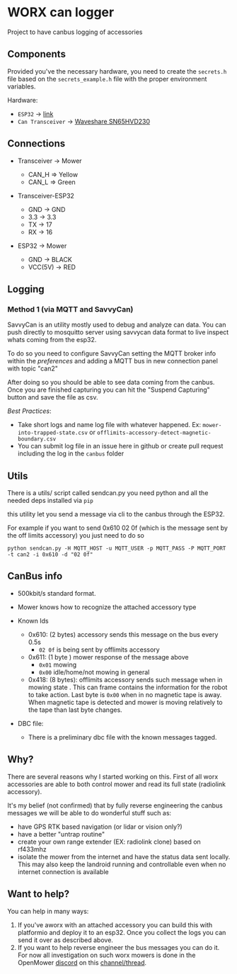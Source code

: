 # WORX can logger

Project to have canbus logging of accessories 

## Components

Provided you've the necessary hardware, you need to create the `secrets.h` file based on the `secrets_example.h` file with the proper environment variables.

Hardware:

* `ESP32` -> [link](https://amzn.to/3pe0XVP)
* `Can Transceiver` -> [Waveshare SN65HVD230](https://www.banggood.com/Waveshare-SN65HVD230-CAN-Bus-Module-Communication-CAN-Bus-Transceiver-Development-Board-p-1693712.html?rmmds=myorder&cur_warehouse=CN)

## Connections

  * Transceiver -> Mower
  
    * CAN_H => Yellow
    * CAN_L => Green
  
  * Transceiver-ESP32

    * GND -> GND
    * 3.3 -> 3.3
    * TX -> 17
    * RX -> 16
  
  * ESP32 -> Mower

    * GND -> BLACK
    * VCC(5V) -> RED

## Logging

### Method 1 (via MQTT and SavvyCan)

SavvyCan is an utility mostly used to debug and analyze can data. You can push directly to mosquitto server using savvycan data format to live inspect whats coming from the esp32.

To do so you need to configure SavvyCan setting the MQTT broker info within the *preferences* and adding a MQTT bus in new connection panel with topic "can2"

After doing so you should be able to see data coming from the canbus. Once you are finished capturing you can hit the "Suspend Capturing" button and save the file as csv. 

*Best Practices*:

  * Take short logs and name log file with whatever happened. Ex: `mower-into-trapped-state.csv` or `offlimits-accessory-detect-magnetic-boundary.csv`
  * You can submit log file in an issue here in github or create pull request including the log in the `canbus` folder


## Utils

There is a utils/ script called sendcan.py you need python and all the needed deps installed via `pip`

this utility let you send a message via cli to the canbus through the ESP32. 

For example if you want to send 0x610 02 0f (which is the message sent by the off limits accessory) you just need to do so

```
python sendcan.py -H MQTT_HOST -u MQTT_USER -p MQTT_PASS -P MQTT_PORT -t can2 -i 0x610 -d "02 0f"
```
## CanBus info

  * 500kbit/s standard format.
  * Mower knows how to recognize the attached accessory type
  * Known Ids

    * 0x610: (2 bytes) accessory sends this message on the bus every 0.5s
        * `02 0f` is being sent by offlimits accessory
    * 0x611: (1 byte ) mower response of the message above
        * `0x01` mowing
        * `0x00` idle/home/not mowing in general
    * 0x418: (8 bytes): offlimits accessory sends such message when in mowing state . This can frame contains the information for the robot to take action. Last byte is `0x00` when in no magnetic tape is away. When magnetic tape is detected and mower is moving relatively to the tape than last byte changes. 

  * DBC file:

    * There is a preliminary dbc file with the known messages tagged.


## Why?
  
There are several reasons why I started working on this. First of all worx accessories are able to both control mower and read its full state (radiolink accessory). 

It's my belief (not confirmed) that by fully reverse engineering the canbus messages we will be able to do wonderful stuff such as:

  * have GPS RTK based navigation (or lidar or vision only?)
  * have a better "untrap routine"
  * create your own range extender (EX: radiolink clone) based on rf433mhz 
  * isolate the mower from the internet and have the status data sent locally. This may also keep the landroid running and controllable even when no internet connection is available

## Want to help?

You can help in many ways:

  1. If you've  aworx with an attached accessory you can build this with platformio and deploy it to an esp32. Once you collect the logs you can send it over as described above.
  2. If you want to help reverse engineer the bus messages you can do it. For now all investigation on such worx mowers is done in the OpenMower [discord](https://discord.gg/jE7QNaSxW7) on this  [channel/thread](https://discord.com/channels/958476543846412329/966633787133947914).


